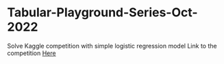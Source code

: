 # Tabular-Playground-Series-Oct-2022
Solve Kaggle competition with simple logistic regression model
Link to the competition [Here](https://www.kaggle.com/competitions/tabular-playground-series-oct-2022)
